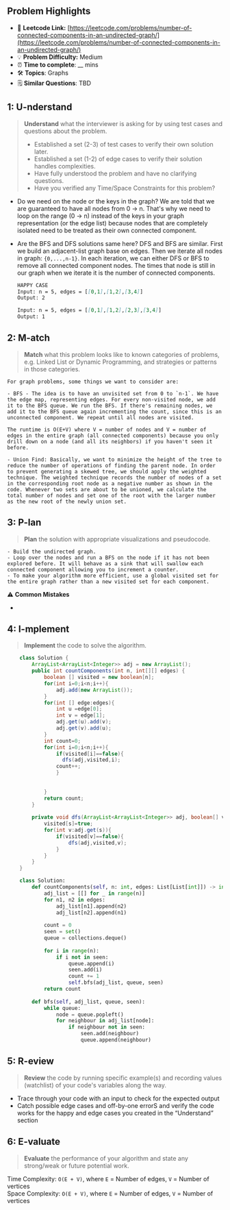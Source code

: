 ## Problem Highlights

* 🔗 **Leetcode Link:** [https://leetcode.com/problems/number-of-connected-components-in-an-undirected-graph/](https://leetcode.com/problems/number-of-connected-components-in-an-undirected-graph/)
* 💡 **Problem Difficulty:** Medium
* ⏰ **Time to complete**: __ mins
* 🛠️ **Topics**: Graphs
* 🗒️ **Similar Questions**: TBD

## 1: **U-nderstand**

> **Understand** what the interviewer is asking for by using test cases and questions about the problem.
> 
> - Established a set (2-3) of test cases to verify their own solution later.
> - Established a set (1-2) of edge cases to verify their solution handles complexities.
> - Have fully understood the problem and have no clarifying questions.
> - Have you verified any Time/Space Constraints for this problem?

- Do we need on the node or the keys in the graph?
We are told that we are guaranteed to have all nodes from 0 -> n. That's why we need to loop on the range (0 -> n) instead of the keys in your graph representation (or the edge list) because nodes that are completely isolated need to be treated as their own connected component.
    
- Are the BFS and DFS solutions same here?
DFS and BFS are similar. First we build an adjacent-list graph base on edges. Then we iterate all nodes in graph: `{0,...,n-1}`. In each iteration, we can either DFS or BFS to remove all connected component nodes. The times that node is still in our graph when we iterate it is the number of connected components.
    
    ```markdown
    HAPPY CASE
    Input: n = 5, edges = [[0,1],[1,2],[3,4]]
    Output: 2
    
    Input: n = 5, edges = [[0,1],[1,2],[2,3],[3,4]]
    Output: 1
    ```
    
## 2: M-atch
    
> **Match** what this problem looks like to known categories of problems, e.g. Linked List or Dynamic Programming, and strategies or patterns in those categories.

    For graph problems, some things we want to consider are:
    
    - BFS - The idea is to have an unvisited set from 0 to `n-1`. We have the edge map, representing edges. For every non-visited node, we add it to the BFS queue. We run the BFS. If there's remaining nodes, we add it to the BFS queue again incrementing the count, since this is an unconnected component. We repeat until all nodes are visited.
    
    The runtime is O(E+V) where V = number of nodes and V = number of edges in the entire graph (all connected components) because you only drill down on a node (and all its neighbors) if you haven't seen it before.
    
    - Union Find: Basically, we want to minimize the height of the tree to reduce the number of operations of finding the parent node. In order to prevent generating a skewed tree, we should apply the weighted technique. The weighted technique records the number of nodes of a set in the corresponding root node as a negative number as shown in the code. Whenever two sets are about to be unioned, we calculate the total number of nodes and set one of the root with the larger number as the new root of the newly union set.

## 3: P-lan
    
> **Plan** the solution with appropriate visualizations and pseudocode.
    
    - Build the undirected graph.
    - Loop over the nodes and run a BFS on the node if it has not been explored before. It will behave as a sink that will swallow each connected component allowing you to increment a counter.
    - To make your algorithm more efficient, use a global visited set for the entire graph rather than a new visited set for each component.

⚠️ **Common Mistakes**

* 

## 4: I-mplement

> **Implement** the code to solve the algorithm.
    
```java
    class Solution {
        ArrayList<ArrayList<Integer>> adj = new ArrayList();
        public int countComponents(int n, int[][] edges) {
            boolean [] visited = new boolean[n];
            for(int i=0;i<n;i++){
                adj.add(new ArrayList());
            }
            for(int [] edge:edges){
                int u =edge[0];
                int v = edge[1];
                adj.get(u).add(v);
                adj.get(v).add(u);
            }
            int count=0;
            for(int i=0;i<n;i++){
                if(visited[i]==false){
                  dfs(adj,visited,i);
                count++;
                }
               
                
            }
            return count;
        }
        
        private void dfs(ArrayList<ArrayList<Integer>> adj, boolean[] visited,int s){
            visited[s]=true;
            for(int v:adj.get(s)){
                if(visited[v]==false){
                    dfs(adj,visited,v);
                }
            }
        }
    }
```
    
```python
    class Solution:
        def countComponents(self, n: int, edges: List[List[int]]) -> int:
            adj_list = [[] for _ in range(n)]
            for n1, n2 in edges:
                adj_list[n1].append(n2)
                adj_list[n2].append(n1)
    
            count = 0
            seen = set()
            queue = collections.deque()
            
            for i in range(n):
                if i not in seen:
                    queue.append(i)
                    seen.add(i)
                    count += 1
                    self.bfs(adj_list, queue, seen)
            return count
    
        def bfs(self, adj_list, queue, seen):
            while queue:
                node = queue.popleft()
                for neighbour in adj_list[node]:
                    if neighbour not in seen:
                        seen.add(neighbour)
                        queue.append(neighbour)
```
    
## 5: R-eview
    
> **Review** the code by running specific example(s) and recording values (watchlist) of your code's variables along the way.

- Trace through your code with an input to check for the expected output
- Catch possible edge cases and off-by-one errorS and verify the code works for the happy and edge cases you created in the “Understand” section

    
## 6: E-valuate

> **Evaluate** the performance of your algorithm and state any strong/weak or future potential work.

Time Complexity: `O(E + V)`, where `E` = Number of edges, `V` = Number of vertices
<br>
Space Complexity: `O(E + V)`, where `E` = Number of edges, `V` = Number of vertices